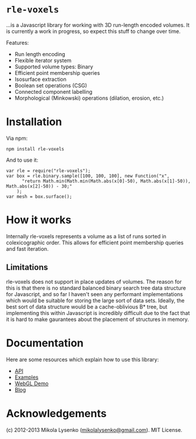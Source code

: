 `rle-voxels`
=========

...is a Javascript library for working with 3D run-length encoded volumes.  It is currently a work in progress, so expect this stuff to change over time.

Features:

* Run length encoding
* Flexible iterator system
* Supported volume types: Binary
* Efficient point membership queries
* Isosurface extraction
* Boolean set operations (CSG)
* Connected component labelling
* Morphological (Minkowski) operations (dilation, erosion, etc.)

Installation
============

Via npm:

    npm install rle-voxels

And to use it:

    var rle = require("rle-voxels");
    var box = rle.binary.sample([100, 100, 100], new Function("x",
          "return Math.min(Math.min(Math.abs(x[0]-50), Math.abs(x[1]-50)), Math.abs(x[2]-50)) - 30;"
        );
    var mesh = box.surface();


How it works
============

Internally rle-voxels represents a volume as a list of runs sorted in colexicographic order.  This allows for efficient point membership queries and fast iteration.

Limitations
-----------

rle-voxels does not support in place updates of volumes.  The reason for this is that there is no standard balanced binary search tree data structure for Javascript, and so far I haven't seen any performant implementations which would be suitable for storing the large sort of data sets.  Ideally, the best sort of data structure would be a cache-oblivious B* tree, but implementing this within Javascript is incredibly difficult due to the fact that it is hard to make gaurantees about the placement of structures in memory.

Documentation
=============

Here are some resources which explain how to use this library:

* [API](https://github.com/mikolalysenko/rle-voxels/blob/master/API.md)
* [Examples](https://github.com/mikolalysenko/rle-voxels/tree/master/examples)
* [WebGL Demo](http://mikolalysenko.github.com/)
* [Blog](http://0fps.wordpress.com)

Acknowledgements
================
(c) 2012-2013 Mikola Lysenko (mikolalysenko@gmail.com).  MIT License.
